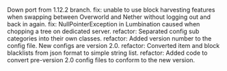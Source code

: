 Down port from 1.12.2 branch.
fix: unable to use block harvesting features when swapping between Overworld and Nether without logging out and back in again.
fix: NullPointerException in Lumbination caused when chopping a tree on dedicated server.
refactor: Separated config sub categories into their own classes.
refactor: Added version number to the config file. New configs are version 2.0.
refactor: Converted item and block blacklists from json format to simple string list.
refactor: Added code to convert pre-version 2.0 config files to conform to the new version.